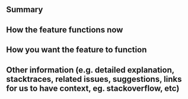 <!--- Provide a general summary of the feature request in the Title above -->
<!-- You should remove sections that are not related --> 

## Summary
<!--- Summarize what you're wanting to be improved -->


## How the feature functions now
<!--- Tell us how the feature currently functions -->

## How you want the feature to function
<!--- Tell us how you want the feature to function -->

## Other information  (e.g. detailed explanation, stacktraces, related issues, suggestions, links for us to have context, eg. stackoverflow, etc)
<!-- Any other information that you believe will be useful with the implementation of the feature -->
